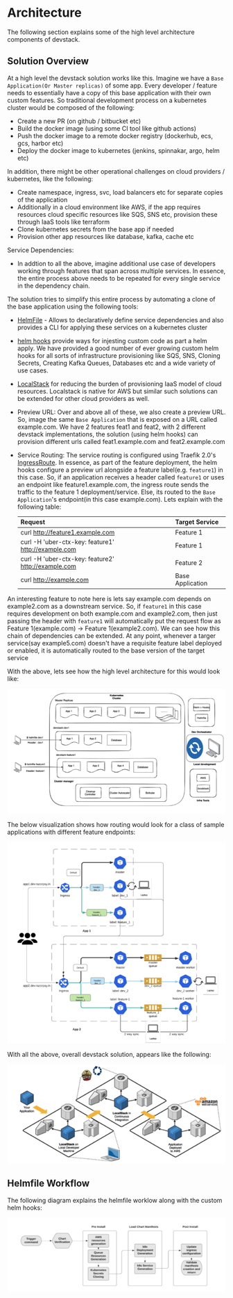# Architecture

The following section explains some of the high level architecture components of devstack.

## Solution Overview
At a high level the devstack solution works like this. Imagine we have a `Base Application(Or Master replicas)` of some app. Every developer / feature needs to essentially
have a copy of this base application with their own custom features. So traditional development process on a kubernetes cluster would be composed of the following:
- Create a new PR (on github / bitbucket etc)
- Build the docker image (using some CI tool like github actions)
- Push the docker image to a remote docker registry (dockerhub, ecs, gcs, harbor etc)
- Deploy the docker image to kubernetes (jenkins, spinnakar, argo, helm etc)

In addition, there might be other operational challenges on cloud providers / kubernetes, like the following:
- Create namespace, ingress, svc, load balancers etc for separate copies of the application
- Additionally in a cloud environment like AWS, if the app requires resources cloud specific resources like SQS, SNS etc, provision these through IaaS tools like terraform
- Clone kubernetes secrets from the base app if needed
- Provision other app resources like database, kafka, cache etc

Service Dependencies:
- In addtion to all the above, imagine additional use case of developers working through features that span across multiple services. In essence, the entire process
above needs to be repeated for every single service in the dependency chain. 

The solution tries to simplify this entire process by automating a clone of the base application using the following tools:
- [HelmFile]((https://github.com/roboll/helmfile)) - Allows to declaratively define service dependencies and also provides a CLI for applying these services on a kubernetes cluster
- [helm hooks](https://helm.sh/docs/topics/charts_hooks/#hooks-and-the-release-lifecycle) provide ways for injesting custom code as part a helm apply. We have provided a good number of ever growing custom helm hooks for all sorts
of infrastructure provisioning like SQS, SNS, Cloning Secrets, Creating Kafka Queues, Databases etc and a wide variety of use cases.
- [LocalStack](https://github.com/localstack/localstack) for reducing the burden of provisioning IaaS model of cloud resources. Localstack is native for AWS but similar such
solutions can be extended for other cloud providers as well.
- Preview URL: Over and above all of these, we also create a preview URL. So, image the same `Base Application` that is exposed on a URL called example.com. We have 2 features feat1 and feat2, with 
2 different devstack implementations, the solution (using helm hooks) can provision different urls called feat1.example.com and feat2.example.com
- Service Routing: The service routing is configured using Traefik 2.0's [IngressRoute](https://doc.traefik.io/traefik/v2.0/providers/kubernetes-crd/). In essence, as 
part of the feature deployment, the helm hooks configure a preview url alongside a feature label(e.g. `feature1`) in this case. So, if an application receives a header called `feature1` or uses an endpoint like feature1.example.com, 
  the ingress route sends the traffic to the feature 1 deployment/service. Else, its routed to the `Base Application`'s endpoint(in this case example.com). Lets explain with the following table:
  
  | Request                                              | Target Service |
  |------------------------------------------------------|----------------|
  | curl http://feature1.example.com                     | Feature 1      |
  | curl -H 'uber-ctx-key: feature1' http://example.com  | Feature 1      |
  | curl -H 'uber-ctx-key: feature2'  http://example.com | Feature 2      |
  | curl  http://example.com | Base Application      |

An interesting feature to note here is lets say example.com depends on example2.com as a downstream service. So, if `feature1` in this case requires development on both example.com and example2.com, then
just passing the header with `feature1` will automatically put the request flow as Feature 1(example.com) -> Feature 1(example2.com). We can see how this chain of dependencies
can be extended. At any point, whenever a targer service(say example5.com) doesn't have a requisite feature label deployed or enabled, it is automatically routed to the base version of the target service

With the above, lets see how the high level architecture for this would look like:

<p align="center">
  <img src="images/Solution-Overview.png?raw=true" alt="Solution Overview"/>
</p>

The below visualization shows how routing would look for a class of sample applications with different feature endpoints:
<p align="center">
<img src="images/Multi-App-Architecture.png?raw=true" alt="Multi Application Network Architecture" />
</p>


With all the above, overall devstack solution, appears like the following:
<p align="center">
<img src="images/Network-Architecture.png?raw=true" alt="DevStack Network Architecture" />
</p>

## Helmfile Workflow
The following diagram explains the helmfile worklow along with the custom helm hooks:
<p align="center">
<img src="images/Helm-Hooks-Workflow.png?raw=true" alt="Helmfile Workflow" />
</p>

